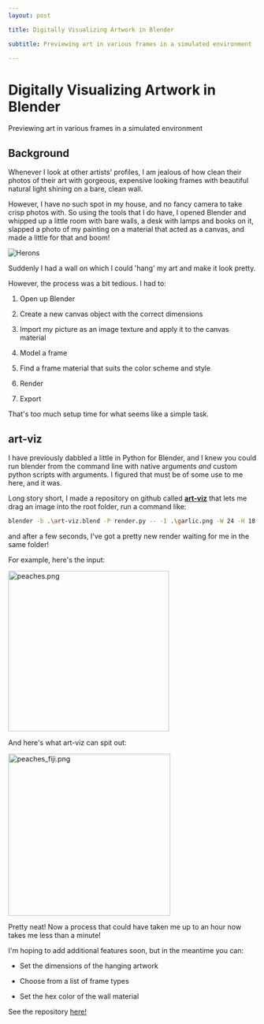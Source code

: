 ```yaml
---
layout: post

title: Digitally Visualizing Artwork in Blender

subtitle: Previewing art in various frames in a simulated environment

---
```


# Digitally Visualizing Artwork in Blender

Previewing art in various frames in a simulated environment

## Background

Whenever I look at other artists' profiles, I am jealous of how clean their photos of their art with gorgeous, expensive looking frames with beautiful natural light shining on a bare, clean wall. 

However, I have no such spot in my house, and no fancy camera to take crisp photos with. So using the tools that I do have, I opened Blender and whipped up a little room with bare walls, a desk with lamps and books on it, slapped a photo of my painting on a material that acted as a canvas, and made a little for that and boom!

![Herons](C:\Git\mura94.github.io\assets\img\Desk_v2_Herons.png)

Suddenly I had a wall on which I could 'hang' my art and make it look pretty.

However, the process was a bit tedious. I had to:

1) Open up Blender

2) Create a new canvas object with the correct dimensions

3) Import my picture as an image texture and apply it to the canvas material

4) Model a frame

5) Find a frame material that suits the color scheme and style

6) Render

7) Export

That's too much setup time for what seems like a simple task. 

## art-viz

I have previously dabbled a little in Python for Blender, and I knew you could run blender from the command line with native arguments *and* custom python scripts with arguments. I figured that must be of some use to me here, and it was.

Long story short, I made a repository on github called **[art-viz](https://github.com/mura94/art-viz)** that lets me drag an image into the root folder, run a command like:

```bash
blender -b .\art-viz.blend -P render.py -- -I .\garlic.png -W 24 -H 18 -D .5 -R  CYCLES -FT BlackFloatingFrame -WC E4DED5
```

and after a few seconds, I've got a pretty new render waiting for me in the same folder!

For example, here's the input:

<img src="file:///C:/Git/mura94.github.io/assets/img/peaches.png" title="" alt="peaches.png" width="326">

And here's what art-viz can spit out:

<img src="file:///C:/Git/mura94.github.io/assets/img/peaches_fiji.png" title="" alt="peaches_fiji.png" width="329">

Pretty neat! Now a process that could have taken me up to an hour now takes me less than a minute!

I'm hoping to add additional features soon, but in the meantime you can:

- Set the dimensions of the hanging artwork

- Choose from a list of frame types

- Set the hex color of the wall material 

See the repository [here!](https://github.com/mura94/art-viz)


